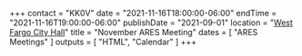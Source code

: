 +++
contact = "KK0V"
date = "2021-11-16T18:00:00-06:00"
endTime = "2021-11-16T19:00:00-06:00"
publishDate = "2021-09-01"
location = "[West Fargo City Hall](/places/west-fargo-city-hall/)"
title = "November ARES Meeting"
dates = [ "ARES Meetings" ]
outputs = [ "HTML", "Calendar" ]
+++
